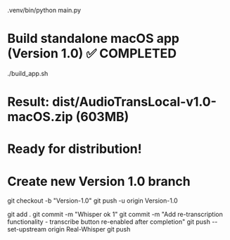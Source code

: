 .venv/bin/python main.py

# Build standalone macOS app (Version 1.0) ✅ COMPLETED
./build_app.sh
# Result: dist/AudioTransLocal-v1.0-macOS.zip (603MB)
# Ready for distribution!

# Create new Version 1.0 branch
git checkout -b "Version-1.0"
git push -u origin Version-1.0

git add .
git commit -m "Whisper ok 1"
git commit -m "Add re-transcription functionality - transcribe button re-enabled after completion"
git push --set-upstream origin Real-Whisper
git push

